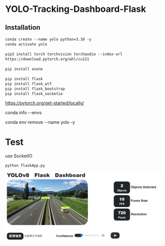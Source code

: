 # YOLO-Tracking-Dashboard-Flask

## Installation

```
conda create --name yolo python=3.10 -y
conda activate yolo

pip3 install torch torchvision torchaudio --index-url https://download.pytorch.org/whl/cu121

pip install asone

pip install flask
pip install flask_wtf
pip install flask_bootstrap
pip install flask_socketio
```

https://pytorch.org/get-started/locally/

conda info --envs

conda env remove --name yolo -y

# Test

use SocketIO

```
python flaskApp.py
```

![example1](/assets/1.jpg)
